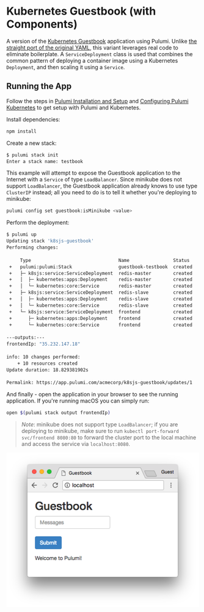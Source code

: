 # Kubernetes Guestbook (with Components)

A version of the [Kubernetes Guestbook](https://kubernetes.io/docs/tutorials/stateless-application/guestbook/)
application using Pulumi. Unlike [the straight port of the original YAML](../simple), this variant
leverages real code to eliminate boilerplate. A `ServiceDeployment` class is used that combines the common pattern
of deploying a container image using a Kubernetes `Deployment`, and then scaling it using a `Service`.

## Running the App

Follow the steps in [Pulumi Installation and Setup](https://pulumi.io/install/) and [Configuring Pulumi
Kubernetes](https://pulumi.io/reference/kubernetes.html#configuration) to get setup with Pulumi and Kubernetes.

Install dependencies:

```sh
npm install
```

Create a new stack:

```sh
$ pulumi stack init
Enter a stack name: testbook
```

This example will attempt to expose the Guestbook application to the Internet with a `Service` of
type `LoadBalancer`. Since minikube does not support `LoadBalancer`, the Guestbook application
already knows to use type `ClusterIP` instead; all you need to do is to tell it whether you're
deploying to minikube:

```sh
pulumi config set guestbook:isMinikube <value>
```

Perform the deployment:

```sh
$ pulumi up
Updating stack 'k8sjs-guestbook'
Performing changes:

     Type                                Name                Status      Info
 +   pulumi:pulumi:Stack                 guestbook-testbook  created
 +   ├─ k8sjs:service:ServiceDeployment  redis-master        created
 +   │  ├─ kubernetes:apps:Deployment    redis-master        created
 +   │  └─ kubernetes:core:Service       redis-master        created
 +   ├─ k8sjs:service:ServiceDeployment  redis-slave         created
 +   │  ├─ kubernetes:apps:Deployment    redis-slave         created
 +   │  └─ kubernetes:core:Service       redis-slave         created
 +   └─ k8sjs:service:ServiceDeployment  frontend            created
 +      ├─ kubernetes:apps:Deployment    frontend            created
 +      └─ kubernetes:core:Service       frontend            created

---outputs:---
frontendIp: "35.232.147.18"

info: 10 changes performed:
    + 10 resources created
Update duration: 18.829381902s

Permalink: https://app.pulumi.com/acmecorp/k8sjs-guestbook/updates/1
```

And finally - open the application in your browser to see the running application. If you're running
macOS you can simply run:

```sh
open $(pulumi stack output frontendIp)
```

> *Note*: minikube does not support type `LoadBalancer`; if you are deploying to minikube, make sure
> to run `kubectl port-forward svc/frontend 8080:80` to forward the cluster port to the local
> machine and access the service via `localhost:8080`.

![Guestbook in browser](./imgs/guestbook.png)
